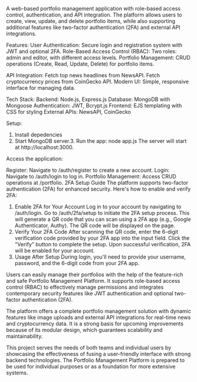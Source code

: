 A web-based portfolio management application with role-based access control, authentication, and API integration. The platform allows users to create, view, update, and delete portfolio items, while also supporting additional features like two-factor authentication (2FA) and external API integrations.

Features:
User Authentication: Secure login and registration system with JWT and optional 2FA.
Role-Based Access Control (RBAC): Two roles: admin and editor, with different access levels.
Portfolio Management: CRUD operations (Create, Read, Update, Delete) for portfolio items.


API Integration:
Fetch top news headlines from NewsAPI.
Fetch cryptocurrency prices from CoinGecko API.
Modern UI: Simple, responsive interface for managing data.


Tech Stack:
Backend: Node.js, Express.js
Database: MongoDB with Mongoose
Authentication: JWT, Bcrypt.js
Frontend: EJS templating with CSS for styling
External APIs: NewsAPI, CoinGecko


Setup:
1. Install depedencies
2. Start MongoDB server.3. Run the app: node app.js
The server will start at http://localhost:3000.

Access the application:

Register: Navigate to /auth/register to create a new account.
Login: Navigate to /auth/login to log in.
Portfolio Management: Access CRUD operations at /portfolio.
2FA Setup Guide
The platform supports two-factor authentication (2FA) for enhanced security. Here's how to enable and verify 2FA:

1. Enable 2FA for Your Account
Log in to your account by navigating to /auth/login.
Go to /auth/2fa/setup to initiate the 2FA setup process.
This will generate a QR code that you can scan using a 2FA app (e.g., Google Authenticator, Authy).
The QR code will be displayed on the page.
2. Verify Your 2FA Code
After scanning the QR code, enter the 6-digit verification code provided by your 2FA app into the input field.
Click the "Verify" button to complete the setup.
Upon successful verification, 2FA will be enabled for your account.
3. Usage After Setup
During login, you'll need to provide your username, password, and the 6-digit code from your 2FA app.


Users can easily manage their portfolios with the help of the feature-rich and safe Portfolio Management Platform. It supports role-based access control (RBAC) to effectively manage permissions and integrates contemporary security features like JWT authentication and optional two-factor authentication (2FA).

The platform offers a complete portfolio management solution with dynamic features like image uploads and external API integrations for real-time news and cryptocurrency data. It is a strong basis for upcoming improvements because of its modular design, which guarantees scalability and maintainability.

This project serves the needs of both teams and individual users by showcasing the effectiveness of fusing a user-friendly interface with strong backend technologies. The Portfolio Management Platform is prepared to be used for individual purposes or as a foundation for more extensive systems. 
